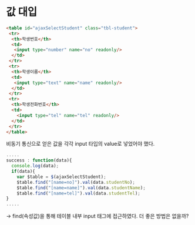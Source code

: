 # 값 대입
```html
<table id="ajaxSelectStudent" class="tbl-student">
 <tr>
  <th>학생번호</th>
  <td>
   <input type="number" name="no" readonly/>
  </td>
 </tr>
 <tr>
  <th>학생이름</th>
  <td>
   <input type="text" name="name" readonly/>
  </td>
 </tr>
 <tr>
  <th>학생전화번호</th>
  <td>
    <input type="tel" name="tel" readonly/>
  </td>
 </tr>
</table>
```
비동기 통신으로 얻은 값을 각각 input 타입의 value로 넣었어야 했다.
``` javascript
.....
success : function(data){
  console.log(data);
  if(data){
    var $table = $(ajaxSelectStudent);
    $table.find("[name=no]").val(data.studentNo);
    $table.find("[name=name]").val(data.studentName);
    $table.find("[name=tel]").val(data.studentTel);			
}
.....
```
-> find(속성값)을 통해 테이블 내부 input 태그에 접근하였다. 더 좋은 방법은 없을까?
